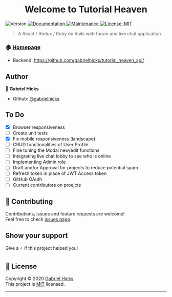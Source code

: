 <h1 align="center">Welcome to Tutorial Heaven</h1>
<p>
  <img alt="Version" src="https://img.shields.io/badge/version-0.1.0-blue.svg?cacheSeconds=2592000" />
  <a href="https://github.com/gabrielhicks/tutorial-heaven#readme" target="_blank">
    <img alt="Documentation" src="https://img.shields.io/badge/documentation-yes-brightgreen.svg" />
  </a>
  <a href="https://github.com/gabrielhicks/tutorial-heaven/graphs/commit-activity" target="_blank">
    <img alt="Maintenance" src="https://img.shields.io/badge/Maintained%3F-yes-green.svg" />
  </a>
  <a href="https://github.com/gabrielhicks/tutorial-heaven/blob/master/LICENSE" target="_blank">
    <img alt="License: MIT" src="https://img.shields.io/github/license/gabrielhicks/tutorial-heaven" />
  </a>
</p>

> A React / Redux / Ruby on Rails web forum and live chat application

### 🏠 [Homepage](https://tutorial-heaven.netlify.app/)

-   Backend: https://github.com/gabrielhicks/tutorial_heaven_api/

## Author

👤 **Gabriel Hicks**

-   Github: [@gabrielhicks](https://github.com/gabrielhicks)

## To Do

-   [x] Browser responsiveness
-   [ ] Create unit tests
-   [x] Fix mobile responsiveness (landscape)
-   [ ] CRUD functionalities of User Profile
-   [ ] Fine tuning the Modal new/edit functions
-   [ ] Integrating live chat lobby to see who is online
-   [ ] Implementing Admin role
-   [ ] Draft and/or Approval for projects to reduce potential spam
-   [ ] Refresh token in place of JWT Access token
-   [ ] GitHub OAuth
-   [ ] Current contributors on proejcts

## 🤝 Contributing

Contributions, issues and feature requests are welcome!<br />Feel free to check [issues page](https://github.com/gabrielhicks/tutorial-heaven/issues).

## Show your support

Give a ⭐️ if this project helped you!

## 📝 License

Copyright © 2020 [Gabriel Hicks](https://github.com/gabrielhicks).<br />
This project is [MIT](https://github.com/gabrielhicks/tutorial-heaven/blob/master/LICENSE) licensed.

---
